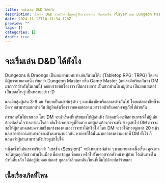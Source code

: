 ```yaml
---
title: จะเริ่มเล่น D&D ได้ยังไง
description: เริ่มเล่น D&D สำหรับคนไม่เคยรู้จักมาก่อนเลย ทั้งเล่นเป็น Player และ Dungeon Master
date: 2024-11-12T10:11:34.126Z
preview: ""
tags: []
categories: []
draft: true
---
```


# จะเริ่มเล่น D&D ได้ยังไง

Dungeons & Draongs เป็นเกมสวมบทบาทเล่นกันบนโต๊ะ (Tabletop RPG: TRPG) โดยจะมีผู้บรรยายคนหนึ่ง เรียกว่า Dungeon Master หรือ Game Master (แต่เรามักเรียกกันว่า DM มากกว่าสำหรับในเกมนี้) คอยบรรยายเรื่องราว เป็นกรรมการ เป็นชาวบ้านในหมู่บ้าน เป็นมอนสเตอร์ เป็นบอสใหญ่ เป็นหลายอย่าง :D

และมีกลุ่มผู้เล่น 3-6 คน รับบทเป็นเผ่าพันธุ์ต่าง ๆ และมีอาชีพหรือคลาสต่างกันไป โดยแต่ละอาชีพก็จะมีความสามารถแตกต่างกัน มีภูมิหลังเรื่องราวของแต่ละคน มารวมตัวกันออกผจญภัยไปด้วยกัน

การเล่นนั้นไม่ยากเลย โดย DM จะเล่าเรื่องที่เตรียมมาให้ผู้เล่นฟัง ถึงจุดหนึ่งจะมีสถานการณ์ให้ผู้เล่นต้องตัดสินใจว่าจะทำอะไรต่อ เช่นไปเจอประตูที่ปิดตาย แต่ผู้เล่นต้องการจะพังประตูเข้าไป DM อาจจะขอให้ผู้เล่นทดสอบความแข็งแกร่งของตนเองว่าจะทำได้หรือไม่ โดย DM จะขอให้ทอยลูกเต๋า 20 หน้า และเอาค่าความสามารถของตัวละครมาบวกกัน หากค่าที่ได้นั้นมากกว่าค่าความยากที่ DM ตั้งไว้ ก็แสดงว่าผู้เล่นสามารถพังประตูเข้าไปได้

หนึ่งครั้งที่เล่นเราจะเรียกว่า "เซสชัน (Session)" จะมีเหตุการณ์ต่าง ๆ มากมายตามเนื้อเรื่อง คุณอาจจะได้พูดคุยกับชาวบ้านในเมืองเพื่อหาข้อมูล ซื้อของ หรือไปรับเควสจากหัวหน้าหมู่บ้าน ได้เดินทางในป่าที่เสี่ยงภัย ได้ต่อสู้กับมอนสเตอร์ บุกลงถ้ำลึกและดันเจี้ยนที่เต็มไปด้วยสัตว์ร้ายและ

## เนื้อเรื่องเกิดที่ไหน
